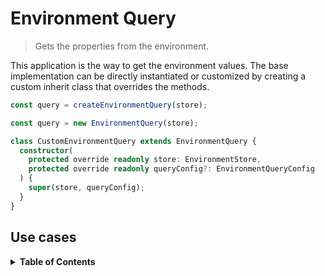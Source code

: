 # Environment Query

> Gets the properties from the environment.

This application is the way to get the environment values. The base implementation can be directly instantiated or customized by creating a custom inherit class that overrides the methods.

```js
const query = createEnvironmentQuery(store);
```

```js
const query = new EnvironmentQuery(store);
```

```ts
class CustomEnvironmentQuery extends EnvironmentQuery {
  constructor(
    protected override readonly store: EnvironmentStore,
    protected override readonly queryConfig?: EnvironmentQueryConfig
  ) {
    super(store, queryConfig);
  }
}
```

## Use cases

<details>
  <summary><strong>Table of Contents</strong></summary>
  <ol>
    <li><a href="#"></a></li>
  </ol>
</details>

###
